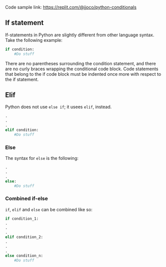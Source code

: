 Code sample link: <https://replit.com/@jjoco/python-conditionals>

## If statement
If-statements in Python are slightly different from other language syntax. Take the following example:

```python
if condition:
    #Do stuff
```
There are no parentheses surrounding the condition statement, and there are no curly braces wrapping the conditional code block. 
Code statements that belong to the if code block must be indented once more with respect to the if statement.
## Elif 
Python does not use `else if`; it usees `elif`, instead.
```python
.
.
.
elif condition:
    #Do stuff
```


### Else
The syntax for `else` is the following: 
```python
.
.
.
else:
    #Do stuff
```

### Combined if-else
`if`, `elif` and `else` can be combined like so:
```python
if condition_1:
.
.
.
elif condition_2:
.
.
.
else condition_n:
    #Do stuff
```
